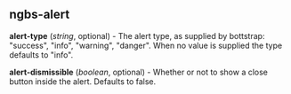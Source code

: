 ## ngbs-alert

**alert-type** (*string*, optional) - The alert type, as supplied by bottstrap: "success", "info", "warning", "danger". When no value is supplied the type defaults to "info".

**alert-dismissible** (*boolean*, optional) - Whether or not to show a close button inside the alert. Defaults to false.